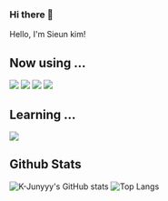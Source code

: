 ### Hi there 👋
<p>Hello, I'm Sieun kim!</p>

<!--
**kimssiieun/kimssiieun** is a ✨ _special_ ✨ repository because its `README.md` (this file) appears on your GitHub profile.

Here are some ideas to get you started:

- 🔭 I’m currently working on ...
- 🌱 I’m currently learning ...
- 👯 I’m looking to collaborate on ...
- 🤔 I’m looking for help with ...
- 💬 Ask me about ...
- 📫 How to reach me: ...
- 😄 Pronouns: ...
- ⚡ Fun fact: ...
-->

<h2>Now using ...</h2>
<img src="https://img.shields.io/badge/html5-E34F26?style=for-the-badge&logo=html5&logoColor=white">
<img src="https://img.shields.io/badge/css-1572B6?style=for-the-badge&logo=css3&logoColor=white">
<img src="https://img.shields.io/badge/javascript-F7DF1E?style=for-the-badge&logo=javascript&logoColor=black">
<img src="https://img.shields.io/badge/jquery-0769AD?style=for-the-badge&logo=jquery&logoColor=white">


<h2>Learning ...</h2>
<img src="https://img.shields.io/badge/react-61DAFB?style=for-the-badge&logo=react&logoColor=black">


<h2>Github Stats</h2>

![K-Junyyy's GitHub stats](https://github-readme-stats.vercel.app/api?username=kimssiieun&show_icons=true&theme=dracula)
![Top Langs](https://github-readme-stats.vercel.app/api/top-langs/?username=kimssiieun&layout=compact&theme=dracula)
